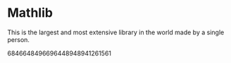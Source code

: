 # Mathlib
This is the largest and most extensive library in the world made by a single person.



6846648496696448948941261561
